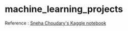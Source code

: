 # machine_learning_projects
Reference :
  <a href="https://www.kaggle.com/snehac47/car-price-prediction-linear-regression-assignment#Residual-Analysis-of-the-train-data"> Sneha Choudary's Kaggle notebook </a>
